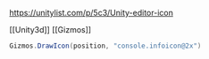 https://unitylist.com/p/5c3/Unity-editor-icon

[[Unity3d]] [[Gizmos]]
```C#
Gizmos.DrawIcon(position, "console.infoicon@2x")
```